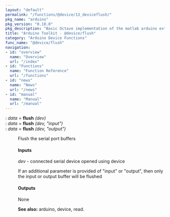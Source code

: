 ```yaml
---
layout: "default"
permalink: "/functions/@device/13_deviceflush/"
pkg_name: "arduino"
pkg_version: "0.10.0"
pkg_description: "Basic Octave implementation of the matlab arduino extension,  allowing communication to a programmed arduino board to control its  hardware."
title: "Arduino Toolkit - @device/flush"
category: "Arduino Device Functions"
func_name: "@device/flush"
navigation:
- id: "overview"
  name: "Overview"
  url: "/index"
- id: "Functions"
  name: "Function Reference"
  url: "/functions"
- id: "news"
  name: "News"
  url: "/news"
- id: "manual"
  name: "Manual"
  url: "/manual"
---
```

<dl class="def">
<dt id="index-flush"><span class="category">: </span><span><em><var>data</var> =</em> <strong>flush</strong> <em>(<var>dev</var>)</em><a href='#index-flush' class='copiable-anchor'></a></span></dt>
<dt id="index-flush-1"><span class="category">: </span><span><em><var>data</var> =</em> <strong>flush</strong> <em>(<var>dev</var>, &quot;input&quot;)</em><a href='#index-flush-1' class='copiable-anchor'></a></span></dt>
<dt id="index-flush-2"><span class="category">: </span><span><em><var>data</var> =</em> <strong>flush</strong> <em>(<var>dev</var>, &quot;output&quot;)</em><a href='#index-flush-2' class='copiable-anchor'></a></span></dt>
<dd><p>Flush the serial port buffers
</p>
<span id="Inputs"></span><h4 class="subsubheading">Inputs</h4>
<p><var>dev</var> - connected serial device opened using device
</p>
<p>If an additional parameter is provided of &quot;input&quot; or &quot;output&quot;,
 then only the input or output buffer will be flushed
</p>
<span id="Outputs"></span><h4 class="subsubheading">Outputs</h4>
<p>None
</p>

<p><strong>See also:</strong> arduino, device, read.
 </p></dd></dl>